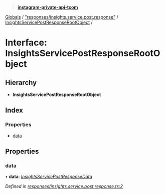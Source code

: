 > **[instagram-private-api-tcom](../README.md)**

[Globals](../README.md) / ["responses/insights.service.post.response"](../modules/_responses_insights_service_post_response_.md) / [InsightsServicePostResponseRootObject](_responses_insights_service_post_response_.insightsservicepostresponserootobject.md) /

# Interface: InsightsServicePostResponseRootObject

## Hierarchy

* **InsightsServicePostResponseRootObject**

## Index

### Properties

* [data](_responses_insights_service_post_response_.insightsservicepostresponserootobject.md#data)

## Properties

###  data

• **data**: *[InsightsServicePostResponseData](_responses_insights_service_post_response_.insightsservicepostresponsedata.md)*

*Defined in [responses/insights.service.post.response.ts:2](https://github.com/cuonglnhust/instagram-private-api-tcom/blob/3e16058/src/responses/insights.service.post.response.ts#L2)*